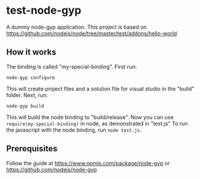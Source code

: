 # test-node-gyp

A dummy node-gyp application. This project is based on https://github.com/nodejs/node/tree/master/test/addons/hello-world

## How it works

The binding is called "my-special-binding". First run:

```
node-gyp configure
```

This will create project files and a solution file for visual studio in the "build" folder.
Next, run:

```
node-gyp build
```

This will build the node binding to "build/release".
Now you can use `require(my-special-binding)` in node, as demonstrated in "test.js"
To run the javascript with the node binding, run `node test.js`.

## Prerequisites

Follow the guide at https://www.npmjs.com/package/node-gyp or https://github.com/nodejs/node-gyp